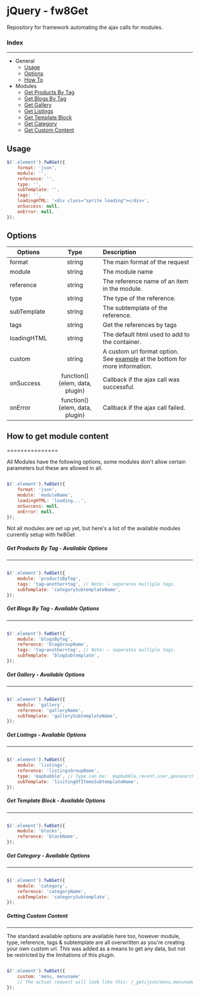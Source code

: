 jQuery - fw8Get
===============

Repository for framework automating the ajax calls for modules.

### Index
--------------

- General
  - [Usage][0]
  - [Options][1]
  - [How To][2]
- Modules
  - [Get Products By Tag][3]
  - [Get Blogs By Tag][4]
  - [Get Gallery][5]
  - [Get Listings][6]
  - [Get Template Block][7]
  - [Get Category][8]
  - [Get Custom Content][9]


[0]: #usage
[1]: #options
[2]: #how-to-get-module-content
[3]: #get-products-by-tag---available-options
[4]: #get-blogs-by-tag---available-options
[5]: #get-gallery---available-options
[6]: #get-listings---available-options
[7]: #get-template-block---available-options
[8]: #get-category---available-options
[9]: #getting-custom-content

Usage
--------------

```javascript
$('.element').fw8Get({
    format: 'json',
    module: '',
    reference: '',
    type: '',
    subTemplate: '',
    tags: '',
    loadingHTML: '<div class="sprite loading"></div>',
    onSuccess: null,
    onError: null,
});
```


Options
--------------


| Options         | Type                                        | Description |
| ------------- |:-------------:|:-----|
| format                | string                                | The main format of the request |
| module                | string                                | The module name |
| reference             | string                                | The reference name of an item in the module. |
| type                  | string                                | The type of the reference. |
| subTemplate           | string                                | The subtemplate of the reference. |
| tags                  | string                                | Get the references by tags |
| loadingHTML           | string                                | The default html used to add to the container. |
| custom                | string                                | A custom url format option. See [example][10] at the bottom for more information. |
| onSuccess             | function() {elem, data, plugin}       | Callback if the ajax call was successful. |
| onError               | function() {elem, data, plugin}       | Callback if the ajax call failed. |

[10]: #getting-custom-content






## How to get module content
===============

All Modules have the following options, some modules don't allow certain parameters but these are allowed in all.

```javascript

$('.element').fw8Get({
    format: 'json',
    module: 'moduleName',
    loadingHTML: 'loading...',
    onSuccess: null,
    onError: null,
}); 
```

Not all modules are set up yet, but here's a list of the available modules currently setup with fw8Get


##### Get Products By Tag - Available Options
---------------

```javascript

$('.element').fw8Get({
    module: 'productsByTag',
    tags: 'tag~another+tag', // Note: ~ seperates multiple tags.
    subTemplate: 'categorySubtemplateName',
});
```

##### Get Blogs By Tag - Available Options
---------------

```javascript

$('.element').fw8Get({
    module: 'blogsByTag',
    reference: 'blogGroupName',
    tags: 'tag~another+tag', // Note: ~ seperates multiple tags.
    subTemplate: 'blogSubtemplate',
});
```

##### Get Gallery - Available Options
---------------

```javascript

$('.element').fw8Get({
    module: 'gallery',
    reference: 'galleryName',
    subTemplate: 'gallerySubtemplateName',
});
```

##### Get Listings - Available Options
---------------

```javascript

$('.element').fw8Get({
    module: 'listings',
    reference: 'listingsGroupName',
    type: 'mapbubble', // Type can be:  mapbubble,recent,user,geosearchbox,searchbox,geosearch,search                    
    subTemplate: 'lisitingOfItemsSubtemplateName',
});
```

##### Get Template Block - Available Options
---------------

```javascript

$('.element').fw8Get({
    module: 'blocks',
    reference: 'blockName',
});
```

##### Get Category - Available Options
---------------

```javascript

$('.element').fw8Get({
    module: 'category',
    reference: 'categoryName',
    subTemplate: 'categorySubtemplate',
});
```

##### Getting Custom Content
---------------


The standard available options are available here too, however module, type, reference, tags & subtemplate are all overwritten as you're creating your own custom url.
This was added as a means to get any data, but not be restricted by the limitations of this plugin.


```javascript

$('.element').fw8Get({
    custom: 'menu, menuname'
    // The actual request will look like this: /_get/json/menu,menuname
});
```



